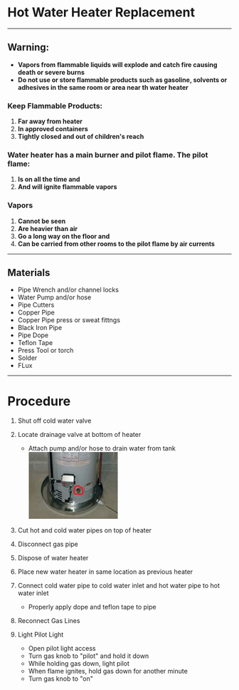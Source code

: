# Hot Water Heater Replacement
***

## **Warning:**
- **Vapors from flammable liquids will explode and catch fire causing death or severe burns**
- **Do not use or store flammable products such as gasoline, solvents or adhesives in the same room or area near th water heater**

### Keep Flammable Products:
1. **Far away from heater**
2. **In approved containers**
3. **Tightly closed and out of children's reach**

### Water heater has a main burner and pilot flame. The pilot flame:
1. **Is on all the time and**
2. **And will ignite flammable vapors**

### Vapors
1. **Cannot be seen**
2. **Are heavier than air**
3. **Go a long way on the floor and**
4. **Can be carried from other rooms to the pilot flame by air currents**

***

## Materials
- Pipe Wrench and/or channel locks
- Water Pump and/or hose
- Pipe Cutters
- Copper Pipe
- Copper Pipe press or sweat fittngs
- Black Iron Pipe
- Pipe Dope
- Teflon Tape
- Press Tool or torch
- Solder
- FLux

***

# Procedure
1. Shut off cold water valve
2. Locate drainage valve at bottom of heater
   - Attach pump and/or hose to drain water from tank
![Water Heater Image](InkedWater-Heater-Drain-Pans1_LI.jpg)



3. Cut hot and cold water pipes on top of heater
4. Disconnect gas pipe 
5. Dispose of water heater
6. Place new water heater in same location as previous heater
7. Connect cold water pipe to cold water inlet and hot water pipe to hot water inlet
   - Properly apply dope and teflon tape to pipe
8. Reconnect Gas Lines
9. Light Pilot Light
   - Open pilot light access
   - Turn gas knob to "pilot" and hold it down
   - While holding gas down, light pilot 
   - When flame ignites, hold gas down for another minute
   - Turn gas knob to "on"

